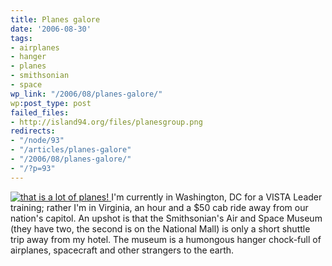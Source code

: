 ```yaml
---
title: Planes galore
date: '2006-08-30'
tags:
- airplanes
- hanger
- planes
- smithsonian
- space
wp_link: "/2006/08/planes-galore/"
wp:post_type: post
failed_files:
- http://island94.org/files/planesgroup.png
redirects:
- "/node/93"
- "/articles/planes-galore"
- "/2006/08/planes-galore/"
- "/?p=93"
---
```


  [ ![](2006-08-30-Planes-galore/planesgroup.png "that is a lot of planes!") ](http://www.flickr.com/photos/bensheldon/sets/72157594261121949/)
I'm currently in Washington, DC for a VISTA Leader training; rather I'm in Virginia, an hour and a $50 cab ride away from our nation's capitol. An upshot is that the Smithsonian's Air and Space Museum (they have two, the second is on the National Mall) is only a short shuttle trip away from my hotel. The museum is a humongous hanger chock-full of airplanes, spacecraft and other strangers to the earth.
